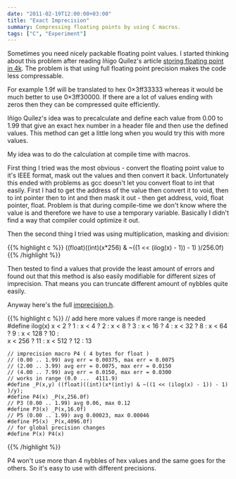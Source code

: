 ```yaml
---
date: "2011-02-19T12:00:00+03:00"
title: "Exact Imprecision"
summary: Compressing floating points by using C macros.
tags: ["C", "Experiment"]
---
```


Sometimes you need nicely packable floating point values. I started thinking about this problem after reading Iñigo Quílez's article [storing floating point in 4k](http://www.iquilezles.org/www/articles/float4k/float4k.htm). The problem is that using full floating point precision  makes the code less compressable.

For example 1.9f will be translated to hex 0×3ff33333 whereas it would be much better to use 0×3ff30000. If there are a lot of values ending with zeros then they can be compressed quite efficiently.

Iñigo Quílez's idea was to precalculate and define each value from 0.00 to 1.99 that give an exact hex number in a header file and then use the defined values. This method can get a little long when you would try this with more values.

My idea was to do the calculation at compile time with macros.

First thing I tried was the most obvious - convert the floating point value to it's IEEE format, mask out the values and then convert it back. Unfortunately this ended with problems as gcc doesn't let you convert float to int that easily. First I had to get the address of the value then convert it to void, then to int pointer then to int and then mask it out - then get address, void, float pointer, float. Problem is that during compile-time we don't know where the value is and therefore we have to use a temporary variable. Basically I didn't find a way that compiler could optimize it out.

Then the second thing I tried was using multiplication, masking and division:

{{% highlight c %}}
	((float)((int)(x*256) & ~((1 << (ilog(x) - 1)) - 1) )/256.0f)
{{% /highlight %}}

Then tested to find a values that provide the least amount of errors and found out that this method is also easily modifiable for different sizes of imprecision. That means you can truncate different amount of nybbles quite easily.

Anyway here's the full <a href="https://gist.github.com/egonelbre/261a0e093a4c900e57e5">imprecision.h</a>.

{{% highlight c %}}
	// add here more values if more range is needed
	#define ilog(x) x < 2 ? 1 : x < 4 ? 2 : x < 8 ? 3 : x < 16 ? 4 : x < 32 ? 8 : x < 64 ? 9 : x < 128 ? 10 : \
	                x < 256 ? 11 : x < 512 ? 12 : 13
	 
	// imprecision macro P4 ( 4 bytes for float )
	// (0.00 .. 1.99) avg err = 0.00375, max err = 0.0075
	// (2.00 .. 3.99) avg err = 0.0075, max err = 0.0150
	// (4.00 .. 7.99) avg err = 0.0150, max err = 0.0300
	// works in range (0.0 ...  4111.9)
	#define _P(x,y) ((float)((int)(x*(int)y) & ~((1 << (ilog(x) - 1)) - 1) )/y);
	#define P4(x) _P(x,256.0f)
	// P3 (0.00 .. 1.99) avg 0.06, max 0.12
	#define P3(x) _P(x,16.0f)
	// P5 (0.00 .. 1.99) avg 0.00023, max 0.00046
	#define P5(x) _P(x,4096.0f)
	// for global precision changes
	#define P(x) P4(x) 
{{% /highlight %}}

P4 won't use more than 4 nybbles of hex values and the same goes for the others. So it's easy to use with different precisions.
